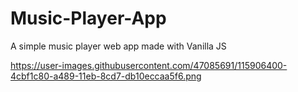 # Music-Player-App
A simple music player web app made with Vanilla JS

https://user-images.githubusercontent.com/47085691/115906400-4cbf1c80-a489-11eb-8cd7-db10eccaa5f6.png
